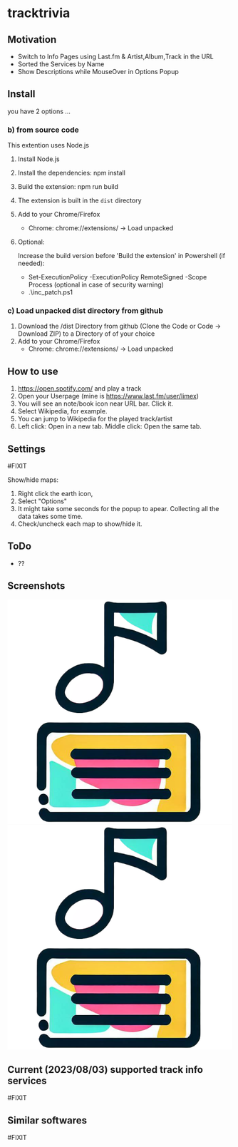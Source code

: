 # tracktrivia

## Motivation

- Switch to Info Pages using Last.fm & Artist,Album,Track in the URL
- Sorted the Services by Name
- Show Descriptions while MouseOver in Options Popup

## Install

you have 2 options ...

### b) from source code

This extention uses Node.js

1. Install Node.js
1. Install the dependencies: npm install
1. Build the extension: npm run build
1. The extension is built in the `dist` directory
1. Add to your Chrome/Firefox
   - Chrome: chrome://extensions/ -> Load unpacked
1. Optional:

   Increase the build version before 'Build the extension' in Powershell (if needed):
   - Set-ExecutionPolicy -ExecutionPolicy RemoteSigned -Scope Process    (optional in case of security warning)
   - .\inc_patch.ps1

### c) Load unpacked dist directory from github

1. Download the /dist Directory from github (Clone the Code or Code -> Download ZIP) to a Directory of of your choice
1. Add to your Chrome/Firefox
   - Chrome: chrome://extensions/ -> Load unpacked

## How to use

1. https://open.spotify.com/ and play a track 
2. Open your Userpage (mine is https://www.last.fm/user/limex)
3. You will see an note/book icon near URL bar. Click it.
4. Select Wikipedia, for example.
5. You can jump to Wikipedia for the played track/artist
6. Left click: Open in a new tab. Middle click: Open the same tab.

## Settings

#FIXIT

Show/hide maps:

1. Right click the earth icon,
1. Select "Options"
1. It might take some seconds for the popup to apear. Collecting all the data takes some time.
1. Check/uncheck each map to show/hide it.

## ToDo

- ??

## Screenshots


![Screenshot of Chrome](Screenshot-chrome.png)
![Settings](Screenshot-chrome-settings.png)


## Current (2023/08/03) supported track info services

#FIXIT

## Similar softwares

#FIXIT
